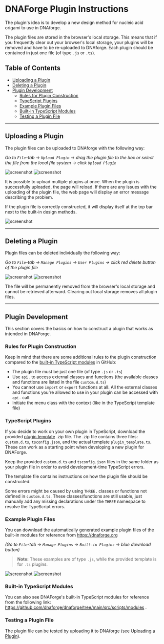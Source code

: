 # DNAForge Plugin Instructions

The plugin's idea is to develop a new design method for nucleic acid origami to use in DNAforge.

The plugin files are stored in the browser's local storage. This means that if you frequently clear out your browser's local storage, your plugins will be removed and have to be re-uploaded to DNAforge. Each plugin should be contained in just one file (of type `.js` or `.ts`).

## Table of Contents
* [Uploading a Plugin](#uploading-a-plugin)
* [Deleting a Plugin](#deleting-a-plugin)
* [Plugin Development](#plugin-development)
    + [Rules for Plugin Construction](#rules-for-plugin-construction)
    + [TypeScript Plugins](#typescript-plugins)
    + [Example Plugin Files](#example-plugin-files)
    + [Built-in TypeScript Modules](#built-in-typescript-modules)
    + [Testing a Plugin File](#testing-a-plugin-file)

---

## Uploading a Plugin
The plugin files can be uploaded to DNAforge with the following way:

*Go to `File`-tab -> `Upload Plugin` -> drag the plugin file to the box or select the file from the local file system -> click `Upload Plugin`* 

![screenshot](/docs/plugin-development/screenshots/scr3.png "Click 'Upload Plugin'")
![screenshot](/docs/plugin-development/screenshots/scr4.png "Click blue 'Upload Plugin' button")

It is possible to upload multiple plugins at once. When the plugin is successfully uploaded, the page will reload. If there are any issues with the uploading of the plugin file, the web page will display an error message describing the problem.

If the plugin file is correctly constructed, it will display itself at the top bar next to the built-in design methods.

![screenshot](/docs/plugin-development/screenshots/scr5.png "Plugin tab")

---

## Deleting a Plugin
Plugin files can be deleted individually the following way:

*Go to `File`-tab -> `Manage Plugins` -> `User Plugins` -> click red delete button of the plugin file* 

![screenshot](/docs/plugin-development/screenshots/scr1.png "Click 'Manage Plugins'")
![screenshot](/docs/plugin-development/screenshots/scr6.png "Click red delete button")


The file will be permanently removed from the browser's local storage and cannot be retrieved afterward. Clearing out local storage removes all plugin files. 

---

## Plugin Development
This section covers the basics on how to construct a plugin that works as intended in DNAForge. 

### Rules for Plugin Construction
Keep in mind that there are some additional rules to the plugin construction compared to the [built-in TypeScript modules](https://github.com/dnaforge/dnaforge/tree/main/src/scripts/modules) in GitHub:

- The plugin file must be just one file (of type `.js` or `.ts`)
- Use `api.` to access external classes and functions (the available classes and functions are listed in the file `custom.d.ts`)
- You cannot use `import` or `export` functions at all. All the external classes and functions you're allowed to use in your plugin can be accessed with `api.` call.
- Initiate the menu class with the context (like in the TypeScript template file)

### TypeScript Plugins
If you decide to work on your own plugin in TypeScript, download the provided [plugin template](https://github.com/dnaforge/dnaforge/tree/main/docs/plugin-development/plugin_template.zip) .zip file. The .zip file contains three files: `custom.d.ts`, `tsconfig.json`, and the actual template `plugin_template.ts`. These can work as a starting point when developing a new plugin for DNAForge.

Keep the provided `custom.d.ts` and `tsconfig.json` files in the same folder as your plugin file in order to avoid development-time TypeScript errors.

The template file contains instructions on how the plugin file should be constructed.

Some errors might be caused by using `THREE.` classes or functions not defined in `custom.d.ts`. These classes/functions are still usable, just manually add any missing declarations under the `THREE` namespace to resolve the TypeScript errors.

### Example Plugin Files
You can download the automatically generated example plugin files of the built-in modules for reference from https://dnaforge.org 

*(Go to `File`-tab -> `Manage Plugins` -> `Built-in Plugins` -> blue download button)* 

> **Note:** These examples are of type `.js`, while the provided template is for `.ts` plugins.

![screenshot](/docs/plugin-development/screenshots/scr1.png "Click 'Manage Plugins'")
![screenshot](/docs/plugin-development/screenshots/scr2.png "Click blue download button")

### Built-in TypeScript Modules
You can also see DNAForge's built-in TypeScript modules for reference from the following link: https://github.com/dnaforge/dnaforge/tree/main/src/scripts/modules .

### Testing a Plugin File
The plugin file can be tested by uploading it to DNAforge (see [Uploading a Plugin](#uploading-a-plugin)).
